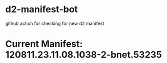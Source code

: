# d2-manifest-bot
github action for checking for new d2 manifest

# Current Manifest: 120811.23.11.08.1038-2-bnet.53235
